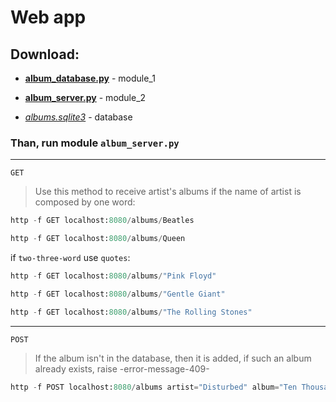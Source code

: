 # Web app

## Download:

- [**album_database.py**](https://github.com/victortemnov/music-album/blob/master/album_database.py) - module_1

- [**album_server.py**](https://github.com/victortemnov/music-album/blob/master/album_server.py) - module_2

- [*albums.sqlite3*](https://drive.google.com/file/d/1KHKrio-StI9jVIVgJH1EKaObpAFzRx25/view)  - database

### Than, run module `album_server.py`

---

`GET`

> Use this method to receive artist's albums
if the name of artist is composed by one word:

```python
http -f GET localhost:8080/albums/Beatles
```

```python
http -f GET localhost:8080/albums/Queen
```

if `two-three-word` use `quotes`:

```python
http -f GET localhost:8080/albums/"Pink Floyd"
```

```python
http -f GET localhost:8080/albums/"Gentle Giant"
```

```python
http -f GET localhost:8080/albums/"The Rolling Stones"
```

---

`POST`

> If the album isn't in the database, then it is added, if such an album already exists, raise -error-message-409-

```python
http -f POST localhost:8080/albums artist="Disturbed" album="Ten Thousand Fists" genre="Alternative" year="2005"
```
